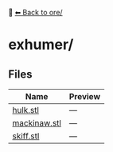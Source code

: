 📁 [⬅ Back to ore/](../README.md)

# exhumer/

## Files

| Name | Preview |
|------|---------|
| [hulk.stl](./hulk.stl) | — |
| [mackinaw.stl](./mackinaw.stl) | — |
| [skiff.stl](./skiff.stl) | — |